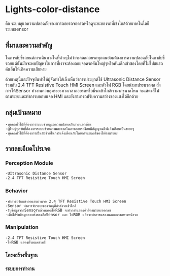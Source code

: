 # Lights-color-distance
คือ ระบบดูแลความปลอดภัยของการถอยรถจอดรถหรือดูระยะของรถที่เข้าใกล้ด้วยเทคโนโลยีระบบsensor

## ที่มาและความสำคัญ
ในการขับขี่รถยนต์การเดินทางในที่ต่างๆไม่ว่าจะจอดถอยรถทุกคนย่อมต้องการความปลอดภัยในกาขับขี่รถยนต์นั้นมักจะพบปัญหาในการที่เราจะต้องถอยจอดรถคันใหญ่ๆหรือคันเล็กเข้าซองโดยที่ไม่ไปชนรถคันอื่นให้เกิดความเสียหาย

ด้วยเหตุนี้และปัจจุบันทำให้ผู้จัดทำได้เล็งเห็นว่าการประยุกต์ใช้ UItrasonic Distance Sensor ร่วมกับ 2.4 TFT Resistive Touch HMI Screen และตัวไฟ RGB โดยนำมาประมวลผล สั่งการให้Sensor ทำงานควบคุมระยะทางเวลาถอยรถหรือมีรถเข้าใกล้เรามากขนาดไหน จะแสดงสีไฟตามระยะและทำการบอกบนจอ HMI และยังสามารถปรับความสว่างของแสงได้อีกด้วย

## กลุ่มเป้ามหมาย
    -บุคคลทั่วไปที่ต้องการระบบช่วยดูแลความปลอดภัยภายนอกบ้าน
    -ผู้ใหญ่ทุกวัยที่ต้องการระบบช่วยความสะดวกในการถอยรถโดยมีสัญญาณไฟแจ้งเตือนเป็นระยะๆ
    -บุคคลทั่วไปที่ต้องการเป็นตัวช่วยในการแจ้งเตือนภัยโดยการแสดงสีของไฟตามระยะ
## รายละเอียดโปรเจค
    
### Perception Module
    -UItrasonic Distance Sensor
    -2.4 TFT Resistive Touch HMI Screen
    
### Behavior
    -ทำการปรับแสงลดแสงผ่านจอ 2.4 TFT Resistive Touch HMI Screen
    -Sensor ทำการจับระยะของวัตถุที่กำลังจะเข้าใกล้
    -รับข้อมูลจากSensorแล้วหลอดไฟRGB จะทำการแสดงค่าสีตามระยะออกมา
    -เมื่อได้รับข้อมูลจากทั้งสองคือSensor และ ไฟRGB แล้วจะทำการแสดงผลออกจากทางหน้าจอ
### Manipulation
    -2.4 TFT Resistive Touch HMI Screen
    -ไฟRGB แสดงทั้งหมดสามสี
### โครงสร้างพิ้นฐาน

### ระบบการทำงาน


